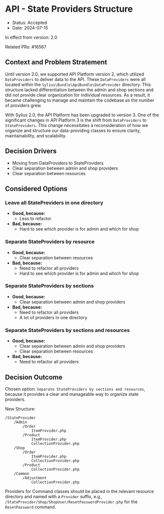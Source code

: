 # API - State Providers Structure

* Status: Accepted
* Date: 2024-07-15

In effect from version: 2.0

Related PRs: #16567

## Context and Problem Stratement

Until version 2.0, we supported API Platform version 2, which utilized
`DataProviders` to deliver data to the API. These `DataProviders` were all
located within the `Sylius\Bundle\ApiBundle\DataProvider` directory.
This structure lacked differentiation between the admin and shop sections
and did not provide clear organization for individual resources. 
As a result, it became challenging to manage and maintain the codebase
as the number of providers grew.

With Sylius 2.0, the API Platform has been upgraded to version 3.
One of the significant changes in API Platform 3 is the shift from 
`DataProviders` to `StateProviders`. This change necessitates a 
reconsideration of how we organize and structure our data-providing
classes to ensure clarity, maintainability, and scalability.

## Decision Drivers

* Moving from DataProviders to StateProviders
* Clear separation between admin and shop providers
* Clear separation between resources

## Considered Options

### Leave all StateProviders in one directory

* **Good, because:**
    * Less to refactor
* **Bad, because:**
    * Hard to see which provider is for admin and which for shop

### Separate StateProviders by resource

* **Good, because:**
    * Clear separation between resources
* **Bad, because:**
    * Need to refactor all providers
    * Hard to see which provider is for admin and which for shop

### Separate StateProviders by sections

* **Good, because:**
    * Clear separation between admin and shop providers
* **Bad, because:**
    * Need to refactor all providers
    * A lot of providers in one directory

### Separate StateProviders by sections and resources

* **Good, because:**
    * Clear separation between admin and shop providers
    * Clear separation between resources
* **Bad, because:**
    * Need to refactor all providers

## Decision Outcome

Chosen option: `Separate StateProviders by sections and resources`,
because it provides a clear and manageable way to organize state providers.

New Structure:

```
/StateProvider
    /Admin
        /Order
            ItemProvider.php
        /Product
            ItemProvider.php
            CollectionProvider.php
    /Shop
        /Order
            ItemProvider.php
            CollectionProvider.php
        /Product
            CollectionProvider.php
    /Common
        /Adjustment
            CollectionProvider.php
```

Providers for Command classes should be placed in the relevant resource
directory and named with a `Provider` suffix,
e.g., `/StateProvider/Shop/ShopUser/ResetPasswordProvider.php` for the
`ResetPassword` command.
